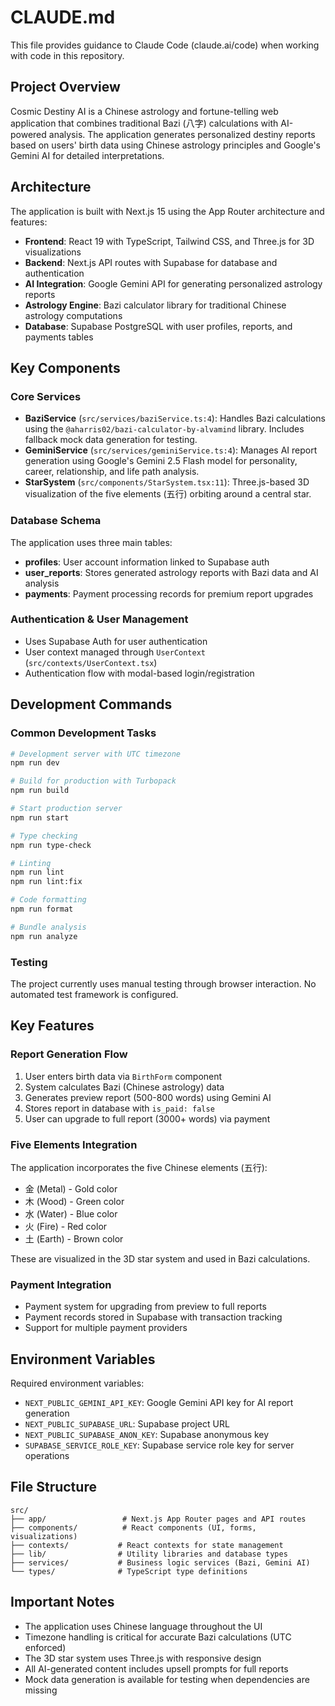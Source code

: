 # CLAUDE.md

This file provides guidance to Claude Code (claude.ai/code) when working with code in this repository.

## Project Overview

Cosmic Destiny AI is a Chinese astrology and fortune-telling web application that combines traditional Bazi (八字) calculations with AI-powered analysis. The application generates personalized destiny reports based on users' birth data using Chinese astrology principles and Google's Gemini AI for detailed interpretations.

## Architecture

The application is built with Next.js 15 using the App Router architecture and features:

- **Frontend**: React 19 with TypeScript, Tailwind CSS, and Three.js for 3D visualizations
- **Backend**: Next.js API routes with Supabase for database and authentication
- **AI Integration**: Google Gemini API for generating personalized astrology reports
- **Astrology Engine**: Bazi calculator library for traditional Chinese astrology computations
- **Database**: Supabase PostgreSQL with user profiles, reports, and payments tables

## Key Components

### Core Services

- **BaziService** (`src/services/baziService.ts:4`): Handles Bazi calculations using the `@aharris02/bazi-calculator-by-alvamind` library. Includes fallback mock data generation for testing.
- **GeminiService** (`src/services/geminiService.ts:4`): Manages AI report generation using Google's Gemini 2.5 Flash model for personality, career, relationship, and life path analysis.
- **StarSystem** (`src/components/StarSystem.tsx:11`): Three.js-based 3D visualization of the five elements (五行) orbiting around a central star.

### Database Schema

The application uses three main tables:
- **profiles**: User account information linked to Supabase auth
- **user_reports**: Stores generated astrology reports with Bazi data and AI analysis
- **payments**: Payment processing records for premium report upgrades

### Authentication & User Management

- Uses Supabase Auth for user authentication
- User context managed through `UserContext` (`src/contexts/UserContext.tsx`)
- Authentication flow with modal-based login/registration

## Development Commands

### Common Development Tasks
```bash
# Development server with UTC timezone
npm run dev

# Build for production with Turbopack
npm run build

# Start production server
npm run start

# Type checking
npm run type-check

# Linting
npm run lint
npm run lint:fix

# Code formatting
npm run format

# Bundle analysis
npm run analyze
```

### Testing
The project currently uses manual testing through browser interaction. No automated test framework is configured.

## Key Features

### Report Generation Flow
1. User enters birth data via `BirthForm` component
2. System calculates Bazi (Chinese astrology) data
3. Generates preview report (500-800 words) using Gemini AI
4. Stores report in database with `is_paid: false`
5. User can upgrade to full report (3000+ words) via payment

### Five Elements Integration
The application incorporates the five Chinese elements (五行):
- 金 (Metal) - Gold color
- 木 (Wood) - Green color
- 水 (Water) - Blue color
- 火 (Fire) - Red color
- 土 (Earth) - Brown color

These are visualized in the 3D star system and used in Bazi calculations.

### Payment Integration
- Payment system for upgrading from preview to full reports
- Payment records stored in Supabase with transaction tracking
- Support for multiple payment providers

## Environment Variables

Required environment variables:
- `NEXT_PUBLIC_GEMINI_API_KEY`: Google Gemini API key for AI report generation
- `NEXT_PUBLIC_SUPABASE_URL`: Supabase project URL
- `NEXT_PUBLIC_SUPABASE_ANON_KEY`: Supabase anonymous key
- `SUPABASE_SERVICE_ROLE_KEY`: Supabase service role key for server operations

## File Structure

```
src/
├── app/                 # Next.js App Router pages and API routes
├── components/          # React components (UI, forms, visualizations)
├── contexts/           # React contexts for state management
├── lib/                # Utility libraries and database types
├── services/           # Business logic services (Bazi, Gemini AI)
└── types/              # TypeScript type definitions
```

## Important Notes

- The application uses Chinese language throughout the UI
- Timezone handling is critical for accurate Bazi calculations (UTC enforced)
- The 3D star system uses Three.js with responsive design
- All AI-generated content includes upsell prompts for full reports
- Mock data generation is available for testing when dependencies are missing